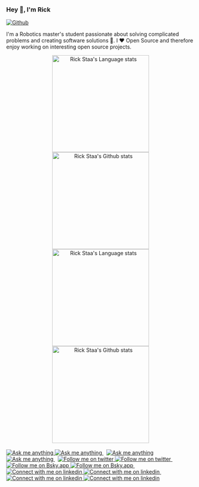 ### Hey 👋, I'm Rick

[![Github](https://img.shields.io/github/followers/rickstaa?label=Follow&style=social)](https://github.com/rickstaa)

I'm a Robotics master's student passionate about solving complicated problems and creating software solutions :robot:. I :heart: Open Source and therefore enjoy working on interesting open source projects.

<!-- Light Mode -->
<div align="center"> 
<a href="https://github.com/anuraghazra/github-readme-stats#gh-light-mode-only">
<img height=259 src="https://github-readme-stats-git-masterrstaa-rickstaa.vercel.app/api/top-langs/?username=rickstaa&layout=compact&langs_count=12&hide_border=true&role=owner,collaborator&theme=default#gh-light-mode-only" alt="Rick Staa's Language stats" />
</a>
<a href="https://github.com/anuraghazra/github-readme-stats#gh-light-mode-only">
<img height=259 src="https://github-readme-stats-git-masterrstaa-rickstaa.vercel.app/api?username=rickstaa&show_icons=true&line_height=28&hide_border=true&card_width=347&include_all_commits=true&role=owner,collaborator&show=reviews,discussions_answered&rank_icon=percentile&exclude_repo=github-readme-stats&theme=default#gh-light-mode-only" alt="Rick Staa's Github stats" />
</a>
</div>

<!-- Dark Mode -->
<div align="center"> 
<a href="https://github.com/anuraghazra/github-readme-stats#gh-dark-mode-only">
<img height=259 src="https://github-readme-stats-git-masterrstaa-rickstaa.vercel.app/api/top-langs/?username=rickstaa&layout=compact&langs_count=12&hide_border=true&role=owner,collaborator&theme=dark&bg_color=000000#gh-dark-mode-only" alt="Rick Staa's Language stats" />
</a>
<a href="https://github.com/anuraghazra/github-readme-stats#gh-dark-mode-only">
<img height=259 src="https://github-readme-stats-git-masterrstaa-rickstaa.vercel.app/api?username=rickstaa&show_icons=true&line_height=28&hide_border=true&card_width=347&include_all_commits=true&role=owner,collaborator&show=reviews,discussions_answered&rank_icon=percentile&exclude_repo=github-readme-stats&theme=dark&bg_color=000000#gh-dark-mode-only" alt="Rick Staa's Github stats" />
</a>
</div>

<br/>

<!-- Social button 1 -->
<!-- Light Mode -->
<div>
<a href="https://discord.gg/HXmCeSH8jr#gh-light-mode-only">
<img src="https://img.shields.io/discord/700321498023329813?style=for-the-badge&logo=discord&labelColor=000&color=3572A5#gh-light-mode-only" alt="Ask me anything">
</a>
<!-- Dark Mode -->
<a href="https://discord.gg/HXmCeSH8jr#gh-dark-mode-only">
<img src="https://img.shields.io/discord/700321498023329813?style=for-the-badge&logo=discord&labelColor=000&color=FFF#gh-dark-mode-only" alt="Ask me anything">
</a>
&nbsp;
<!-- Social button 2 -->
<!-- Light Mode -->
<a href="https://t.me/rickstaa#gh-light-mode-only">
<img src="https://img.shields.io/badge/message-%40rickstaa-1DA1F2?style=for-the-badge&logo=telegram&labelColor=000&color=3572A5#gh-light-mode-only" alt="Ask me anything">
</a>
<!-- Dark Mode -->
<a href="https://t.me/rickstaa#gh-dark-mode-only">
<img src="https://img.shields.io/badge/message-%40rickstaa-1DA1F2?style=for-the-badge&logo=telegram&labelColor=000&color=FFF#gh-dark-mode-only" alt="Ask me anything">
</a>
&nbsp;
<!-- Social button 3 -->
<!-- Light Mode -->
<a href="https://twitter.com/intent/follow?screen_name=rick_staa#gh-light-mode-only">
<img src="https://img.shields.io/badge/follow-%40rick_staa-1DA1F2?style=for-the-badge&logo=twitter&labelColor=000&color=3572A5#gh-light-mode-only" alt="Follow me on twitter" >
</a>
<!-- Dark Mode -->
<a href="https://twitter.com/intent/follow?screen_name=rick_staa#gh-dark-mode-only">
<img src="https://img.shields.io/badge/follow-%40rick_staa-1DA1F2?style=for-the-badge&logo=twitter&labelColor=000&color=FFF#gh-dark-mode-only" alt="Follow me on twitter" >
</a>
&nbsp;
<!-- Social button 4 -->
<!-- Light Mode -->
<a href="https://bsky.app/profile/rickstaa.bsky.social#gh-light-mode-only">
<img src="https://img.shields.io/badge/follow-%40rickstaa.bsky.social-1DA1F2?style=for-the-badge&logo=hackthebox&logoColor=0063FF&labelColor=000&color=3572A5#gh-light-mode-only" alt="Follow me on Bsky.app" >
</a>
<!-- Dark Mode -->
<a href="https://bsky.app/profile/rickstaa.bsky.social#gh-dark-mode-only">
<img src="https://img.shields.io/badge/follow-%40rickstaa.bsky.social-1DA1F2?style=for-the-badge&logo=hackthebox&logoColor=0063FF&labelColor=000&color=FFF#gh-dark-mode-only" alt="Follow me on Bsky.app" >
</a>
&nbsp;
<!-- Social button 5 -->
<!-- Light Mode -->
<a href="https://www.linkedin.com/in/rickstaa#gh-light-mode-only">
<img src="https://img.shields.io/badge/LinkedIn-3572A5?style=for-the-badge&logo=linkedin&logoColor=white#gh-light-mode-only" alt="Connect with me on linkedin" >
</a>
<!-- Dark Mode -->
<a href="https://www.linkedin.com/in/rickstaa#gh-dark-mode-only">
<img src="https://img.shields.io/badge/LinkedIn-ffffff?style=for-the-badge&logo=linkedin&logoColor=0690FA#gh-dark-mode-only" alt="Connect with me on linkedin" >
</a>
&nbsp;
<!-- Social button 6 -->
<!-- Light Mode -->
<a href="https://app.ens.domains/rickstaa.eth#gh-light-mode-only">
<img src="https://img.shields.io/badge/rickstaa.eth-3572A5?style=for-the-badge&logo=ethereum&logoColor=white#gh-light-mode-only" alt="Connect with me on linkedin" >
</a>
<!-- Dark Mode -->
<a href="https://app.ens.domains/rickstaa.eth#gh-dark-mode-only">
<img src="https://img.shields.io/badge/rickstaa.eth-ffffff?style=for-the-badge&logo=ethereum&logoColor=black#gh-dark-mode-only" alt="Connect with me on linkedin" >
</a>

</div>
